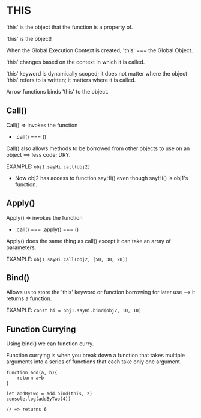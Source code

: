 # THIS

'this' is the object that the function is a property of. 

'this' is the object!

When the Global Execution Context is created, 'this' === the Global Object.

'this' changes based on the context in which it is called. 

'this' keyword is dynamically scoped; it does not matter where the object 'this' refers to is written; it matters where it is called. 

Arrow functions binds 'this' to the object. 


## Call()

Call() => invokes the function
 * .call() === ()

Call() also allows methods to be borrowed  from other objects to use on an object ==> less code; DRY. 

EXAMPLE:
    `obj1.sayHi.call(obj2)`

* Now obj2 has access to function sayHi() even though sayHi() is obj1's function. 

## Apply()

Apply() => invokes the function
 * .call() === .apply() === ()

Apply() does the same thing as call() except it can take an array of parameters. 

EXAMPLE:
    `obj1.sayHi.call(obj2, [50, 30, 20])`

## Bind()

Allows us to store the 'this' keyword or function borrowing for later use --> it returns a function. 

EXAMPLE: 
    `const hi = obj1.sayHi.bind(obj2, 10, 10)`


## Function Currying

Using bind() we can function curry.

Function currying is when you break down a function that takes multiple arguments into a series of functions that each take only one argument.

```
function add(a, b){
    return a+b
}

let addByTwo = add.bind(this, 2)
console.log(addByTwo(4))

// => returns 6
```

